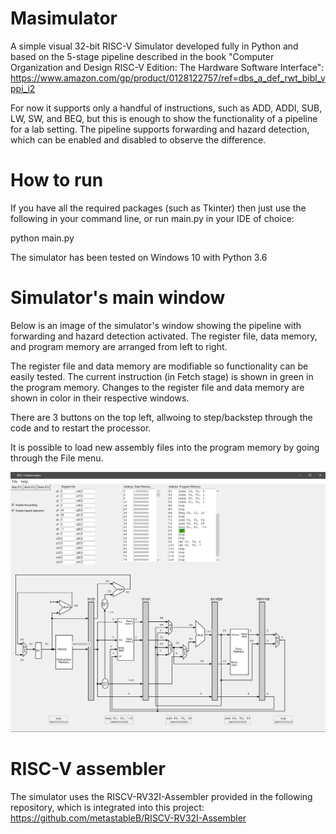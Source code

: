 # Masimulator
A simple visual 32-bit RISC-V Simulator developed fully in Python and based on the 5-stage pipeline described in the book "Computer Organization and Design RISC-V Edition: The Hardware Software Interface":
https://www.amazon.com/gp/product/0128122757/ref=dbs_a_def_rwt_bibl_vppi_i2

For now it supports only a handful of instructions, such as ADD, ADDI, SUB, LW, SW, and BEQ, but this is enough to show the functionality of a pipeline for a lab setting. The pipeline supports forwarding and hazard detection, which can be enabled and disabled to observe the difference.

# How to run
If you have all the required packages (such as Tkinter) then just use the following in your command line, or run main.py in your IDE of choice:

python main.py

The simulator has been tested on Windows 10 with Python 3.6


# Simulator's main window
Below is an image of the simulator's window showing the pipeline with forwarding and hazard detection activated.
The register file, data memory, and program memory are arranged from left to right. 

The register file and data memory are modifiable so functionality can be easily tested. The current instruction (in Fetch stage) is shown in green in the program memory. Changes to the register file and data memory are shown in color in their respective windows.

There are 3 buttons on the top left, allwoing to step/backstep through the code and to restart the processor.

It is possible to load new assembly files into the program memory by going through the File menu.


![](images/sample_window.png)

# RISC-V assembler
The simulator uses the RISCV-RV32I-Assembler provided in the following repository, which is integrated into this project:
https://github.com/metastableB/RISCV-RV32I-Assembler

